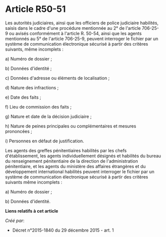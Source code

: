 # Article R50-51

Les autorités judiciaires, ainsi que les officiers de police judiciaire habilités, saisis dans le cadre d'une procédure
mentionnée au 2° de l'article 706-25-9 ou avisés conformément à l'article R. 50-54, ainsi que les agents mentionnés au 5° de
l'article 706-25-9, peuvent interroger le fichier par un système de communication électronique sécurisé à partir des critères
suivants, même incomplets : 

a) Numéro de dossier ; 

b) Données d'identité ; 

c) Données d'adresse ou éléments de localisation ; 

d) Nature des infractions ; 

e) Date des faits ; 

f) Lieu de commission des faits ; 

g) Nature et date de la décision judiciaire ; 

h) Nature de peines principales ou complémentaires et mesures prononcées ; 

i) Personnes en défaut de justification. 

Les agents des greffes pénitentiaires habilités par les chefs d'établissement, les agents individuellement désignés et
habilités du bureau du renseignement pénitentiaire de la direction de l'administration pénitentiaire, et les agents du
ministère des affaires étrangères et du développement international habilités peuvent interroger le fichier par un système de
communication électronique sécurisé à partir des critères suivants même incomplets : 

a) Numéro de dossier ; 

b) Données d'identité.

**Liens relatifs à cet article**

_Créé par_:

  - Décret n°2015-1840 du 29 décembre 2015 - art. 1

